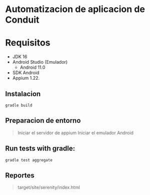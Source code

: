 
# Automatizacion de aplicacion de Conduit


# Requisitos

- JDK 16
- Android Studio (Emulador)
    - Android 11.0
- SDK Android
- Appium 1.22.

## Instalacion

```
gradle build
```

## Preparacion de entorno

> Iniciar el servidor de appium
> Iniciar el emulador Android

## **Run tests with gradle:**


```
gradle test aggregate
```

## Reportes

> target/site/serenity/index.html
